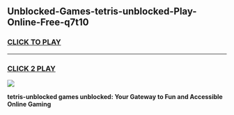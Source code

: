 
## Unblocked-Games-tetris-unblocked-Play-Online-Free-q7t10
<h3>
<a href="https://premium76.site?title=tetris-unblocked&ref=26A">CLICK TO PLAY</a></h3>
<hr>

<h3>
<a href="https://premium76.site?title=tetris-unblocked&ref=26A">CLICK 2 PLAY</a>
  
</h3>

<a href="https://premium76.site?title=tetris-unblocked&ref=26A"><img src="https://clearcache.store/games.png"></a>


**tetris-unblocked games unblocked: Your Gateway to Fun and Accessible Online Gaming**
